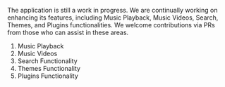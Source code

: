 The application is still a work in progress. We are continually working on enhancing its features, including Music Playback, Music Videos, Search, Themes, and Plugins functionalities. We welcome contributions via PRs from those who can assist in these areas.

1. Music Playback
2. Music Videos
3. Search Functionality
4. Themes Functionality
5. Plugins Functionality
